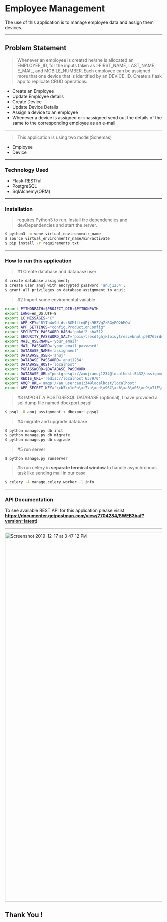 # Employee Management
The use of this application is to manage employee data and assign them devices.
***
## Problem Statement

>Whenever an employee is created he/she is allocated an EMPLOYEE_ID, for the inputs taken as >FIRST_NAME, LAST_NAME, E_MAIL, and MOBILE_NUMBER.
>Each employee can be assigned more that one device that is identified by an DEVICE_ID.
>Create a flask app to replicate CRUD operations:

- Create an Employee
- Update Employee details
- Create Device
- Update Device Details
- Assign a device to an employee
- Whenever a device is assigned or unassigned send out the details of the same to the corresponding employee as an e-mail.
***

> This application is using two model(Schemas)
  - Employee
  - Device
***
### Technology Used
  - Flask-RESTful
  - PostgreSQL
  - SqlAlchemy(ORM)
***  
 ### Installation

>requires Python3 to run.
>Install the dependencies and devDependencies and start the server.
```sh
$ python3 -m venv virtual_environmentr_name
$ source virtual_environmentr_name/bin/activate
$ pip install -r requirements.txt
```
***

### How to run this application
> #1 Create database and database user 
```sh
$ create database assignment;
$ create user anuj with encrypted password 'anuj1234';
$ grant all privileges on database assignment to anuj;
```
>#2 Import some enviromental variable
```sh
export PYTHONPATH=$PROJECT_DIR:$PYTHONPATH
export LANG=en_US.UTF-8
export LC_MESSAGES="C"
export APP_KEY='BYTa4u9d-dsc8GM1LtnQEjs9RZVgZzRGyPQ2bMQw'
export APP_SETTINGS="config.ProductionConfig"
export SECURITY_PASSWORD_HASH='pbkdf2_sha512'
export SECURITY_PASSWORD_SALT='poiuytresdfghjkloiuytrescvbnml;p98765rdcvbnmloiuytr'
export MAIL_USERNAME='your_email'
export MAIL_PASSWORD='your_email_password'
export DATABASE_NAME='assignment'
export DATABASE_USER='anuj'
export DATABASE_PASSWORD='anuj1234'
export DATABASE_HOST='localhost'
export PGPASSWORD=$DATABASE_PASSWORD
export DATABASE_URL="postgresql://anuj:anuj1234@localhost:5432/assignment"
export REDIS_URL='redis://localhost:6379/0'
export AMQP_URL='amqp://au_user:au1234@localhost/localhost'
export APP_SECRET_KEY='\xb5\x1ePn\xc7\n\xcd\x96C\xc6\xa8\x05\xe9\x7fF\x8fz\xa1\x19\x17\x19\x10g\x85'
```

>#3 IMPORT A POSTGRESQL DATABASE (optional), I have provided a sql dump file named dbexport.pgsql 

```sh
$ psql -U anuj assignment < dbexport.pgsql
```
>#4 migrate and upgrade database
```sh
$ python manage.py db init
$ python manage.py db migrate
$ python manage.py db upgrade
```
>#5 run server
```sh
$ python manage.py runserver
```
>#5 run celery in **separate terminal window** to handle asynchronous task like sending mail in our case
```sh
$ celery -A manage.celery worker -l info
```
***
### API Documentation 

To see available REST API for this application please visist 
**https://documenter.getpostman.com/view/7704284/SWEB3baf?version=latest)**

***
<img width="1182" alt="Screenshot 2019-12-17 at 3 47 12 PM" src="https://user-images.githubusercontent.com/25398413/70986777-930daa00-20e4-11ea-9fbe-0aa427caad50.png">

## Thank You !


